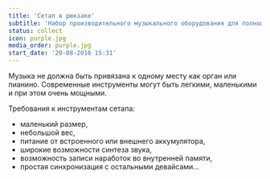 ```yaml
---
title: 'Сетап в рюкзаке'
subtitle: 'Набор производительного музыкального оборудования для полноценного живого электронного выступления и сочинительства'
status: collect
icon: purple.jpg
media_order: purple.jpg
start_date: '20-08-2016 15:31'
---
```


Музыка не должна быть привязана к одному месту как орган или пианино. Современные инструменты могут быть легкими, маленькими и при этом очень мощными.

Требования к инструментам сетапа:
- маленький размер,
- небольшой вес,
- питание от встроенного или внешнего аккумулятора,
- широкие возможности синтеза звука,
- возможность записи наработок во внутренней памяти,
- простая синхронизация с остальными девайсами...

